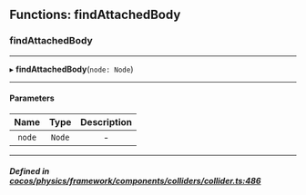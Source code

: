 ## Functions: findAttachedBody

### findAttachedBody


___
▸ **findAttachedBody**(`node: Node`)
___


#### Parameters

| Name | Type | Description |
| :------: | :------: | :------: |
| `node` | `Node` | - |

___


##### Defined in &nbsp;   [cocos/physics/framework/components/colliders/collider.ts:486](https://github.com/cocos-creator/engine/blob/c7bf6b8a9/cocos/physics/framework/components/colliders/collider.ts#L486)&nbsp;
